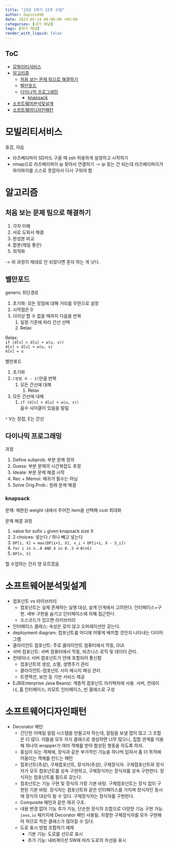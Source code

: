 ```yaml
---
title: "23년 1학기 12주 수업"
author: dapin1490
date: 2023-05-24 00:00:00 +09:00
categories: [내가 해냄]
tags: [내가 해냄]
render_with_liquid: false
---
```


<style>
  figure { text-align: center; }
</style>

## ToC
- [모빌리티서비스](#모빌리티서비스)
- [알고리즘](#알고리즘)
  - [처음 보는 문제 팀으로 해결하기](#처음-보는-문제-팀으로-해결하기)
  - [벨만포드](#벨만포드)
  - [다이나믹 프로그래밍](#다이나믹-프로그래밍)
    - [knapsack](#knapsack)
- [소프트웨어분석및설계](#소프트웨어분석및설계)
- [소프트웨어디자인패턴](#소프트웨어디자인패턴)

# 모빌리티서비스
휴강, 자습
* 라즈베리파이 SD카드 구울 때 ssh 허용하게 설정하고 시작하기
* nmap으로 라즈베리파이 ip 찾아서 연결하기 -> ip 찾는 건 되는데 라즈베리파이가 와이파이를 스스로 못잡아서 다시 구워야 함

# 알고리즘
## 처음 보는 문제 팀으로 해결하기
1. 각자 이해
2. 서로 도와서 해결
3. 완성본 비교
4. 합본(제일 좋은)
5. 최적화

-> 위 과정이 제대로 안 되었다면 혼자 하는 게 낫다.

## 벨만포드
generic 최단경로
1. 초기화: 모든 정점에 대해 거리를 무한으로 설정
2. 시작점은 0
3. 더이상 할 수 없을 때까지 다음을 반복
    1. 일정 기준에 따라 간선 선택
    2. Relax

Relax:  
`if (d[v] > d[u] + w(u, v))`  
    `d[v] = d[u] + w(u, v)`  
    `π[v] = u`

벨만포드
1. 초기화
2. `(정점 수 - 1)`만큼 반복
    1. 모든 간선에 대해
        1. Relax
3. 모든 간선에 대해
    1. `if (d[v] > d[u] + w(u, v))`  
        음수 사이클이 있음을 알림

`*` V는 정점, E는 간선

## 다이나믹 프로그래밍
과정
1. Define subprob: 부분 문제 정의
2. Guess: 부분 문제의 시간복잡도 추정
3. Ideate: 부분 문제 해결 시작
4. Rec + Memoi: 재귀가 필수는 아님
5. Solve Orig.Prob.: 원래 문제 해결

### knapsack
문제: 제한된 weight 내에서 주어진 item을 선택해 cost 최대화

문제 해결 과정
1. value for sufix `i` given knapsack size X
2. 2 choices: 넣는다 / 하나 빼고 넣는다
3. `DP[i, X] = max(DP[i+1, X], v_i + DP[i+1, X - S_i])`
4. `for i in n..0 AND X in 0..S` -> `Θ(nS)`
5. `DP[n, S]`

뭘 수업하는 건지 영 모르겠음

# 소프트웨어분석및설계
* 컴포넌트 vs 라이브러리
    * 컴포넌트는 실제 존재하는 실행 대상, 설계 단계에서 고려한다. 인터페이스+구현. 세부 구현을 숨기고 인터페이스에 의해 접근한다.
    * 소스코드가 있으면 라이브러리
* 인터페이스 클래스: 속성은 갖지 않고 오퍼레이션만 갖는다.
* deployment diagram: 컴포넌트를 어디에 어떻게 배치할 것인지 나타내는 다이어그램
* 클라이언트 컴포넌트: 주로 클라이언트 컴퓨터에서 작동, GUI.
* 서버 컴포넌트: 서버 컴퓨터에서 작동, 비즈니스 로직 및 데이터 관리.
* 컨테이너: 서버 컴포넌트가 안에 포함되어 통신함
    * 컴포넌트의 생성, 소멸, 생명주기 관리
    * 클라이언트-컴포넌트 사이 메시지 패싱 관리
    * 트랜잭션, 보안 등 기반 서비스 제공
* EJB(Enterprise Java Beans): 계층적 컴포넌트 아키텍처에 사용. 서버, 컨테이너, 홈 인터페이스, 리모트 인터페이스, 빈 클래스로 구성

# 소프트웨어디자인패턴
* Decorator 패턴
    * 간단한 이메일 알림 시스템을 만들고자 하는데, 알림을 보낼 앱이 많고 그 조합은 더 많다. 이들을 모두 자식 클래스로 생성하면 너무 많으니, 집합 관계를 이용해 하나의 wrapper가 여러 객체를 받아 합성된 행동을 하도록 하자.
    * 중심이 되는 객체에, 장식과 같은 부가적인 기능을 하나씩 입혀서 좀 더 목적에 어울리는 객체를 만드는 패턴
    * 컴포넌트(추상), 구체컴포넌트, 장식자(추상), 구체장식자. 구체컴포넌트와 장식자가 모두 컴포넌트를 상속 구현하고, 구체장식자는 장식자를 상속 구현한다. 장식자는 컴포넌트를 필드로 갖는다.
    * 컴포넌트는 기능 구현 및 장식의 가장 기본 바탕. 구체컴포넌트는 장식 없이 구현된 기본 바탕. 장식자는 컴포넌트와 같은 인터페이스를 가지며 장식자인 동시에 장식의 대상이 될 수 있다. 구체장식자는 장식자를 구현한다.
    * Composite 패턴과 같은 재귀 구조.
    * 내용 변경 없이 기능 추가 가능, 단순한 장식의 조합으로 다양한 기능 구현 가능. ``java,io`` 패키지에 Decorator 패턴 사용됨. 자잘한 구체장식자를 모두 구현해야 하므로 작은 클래스가 많아질 수 있다.
    * 도로 표시 방법 조합하기 예제
        * 기본 기능: 도로를 선으로 표시
        * 추가 기능: 내비게이션 SW에 따라 도로의 차선을 표시


